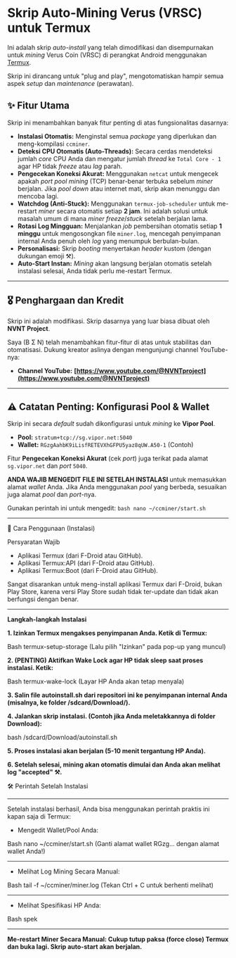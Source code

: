 # Skrip Auto-Mining Verus (VRSC) untuk Termux

Ini adalah skrip *auto-install* yang telah dimodifikasi dan disempurnakan untuk *mining* Verus Coin (VRSC) di perangkat Android menggunakan [Termux](https://termux.dev/en/).

Skrip ini dirancang untuk "plug and play", mengotomatiskan hampir semua aspek *setup* dan *maintenance* (perawatan).

## ✨ Fitur Utama

Skrip ini menambahkan banyak fitur penting di atas fungsionalitas dasarnya:

* **Instalasi Otomatis:** Menginstal semua *package* yang diperlukan dan meng-kompilasi `ccminer`.
* **Deteksi CPU Otomatis (Auto-Threads):** Secara cerdas mendeteksi jumlah *core* CPU Anda dan mengatur jumlah *thread* ke `Total Core - 1` agar HP tidak *freeze* atau *lag* parah.
* **Pengecekan Koneksi Akurat:** Menggunakan `netcat` untuk mengecek apakah *port pool mining* (TCP) benar-benar terbuka sebelum *miner* berjalan. Jika *pool* *down* atau internet mati, skrip akan menunggu dan mencoba lagi.
* **Watchdog (Anti-Stuck):** Menggunakan `termux-job-scheduler` untuk me-restart *miner* secara otomatis setiap **2 jam**. Ini adalah solusi untuk masalah umum di mana *miner* *freeze*/*stuck* setelah berjalan lama.
* **Rotasi Log Mingguan:** Menjalankan *job* pembersihan otomatis setiap **1 minggu** untuk mengosongkan file `miner.log`, mencegah penyimpanan internal Anda penuh oleh *log* yang menumpuk berbulan-bulan.
* **Personalisasi:** Skrip *booting* menyertakan *header* kustom (dengan dukungan emoji ⚒️).
* **Auto-Start Instan:** *Mining* akan langsung berjalan otomatis setelah instalasi selesai, Anda tidak perlu me-restart Termux.

---

## 🎖️ Penghargaan dan Kredit

Skrip ini adalah modifikasi. Skrip dasarnya yang luar biasa dibuat oleh **NVNT Project**.

Saya (B Σ N) telah menambahkan fitur-fitur di atas untuk stabilitas dan otomatisasi. Dukung kreator aslinya dengan mengunjungi channel YouTube-nya:

* **Channel YouTube:** **[https://www.youtube.com/@NVNTproject](https://www.youtube.com/@NVNTproject)**

---

## ⚠️ Catatan Penting: Konfigurasi Pool & Wallet

Skrip ini secara *default* sudah dikonfigurasi untuk *mining* ke **Vipor Pool**.
* **Pool:** `stratum+tcp://sg.vipor.net:5040`
* **Wallet:** `RGzgAahbK9iLisfRETEVXhGFPU5yaz8qUW.A50-1` (Contoh)

Fitur **Pengecekan Koneksi Akurat** (cek *port*) juga terikat pada alamat `sg.vipor.net` dan *port* `5040`.

**ANDA WAJIB MENGEDIT FILE INI SETELAH INSTALASI** untuk memasukkan alamat *wallet* Anda. Jika Anda menggunakan *pool* yang berbeda, sesuaikan juga alamat *pool* dan *port*-nya.

Gunakan perintah ini untuk mengedit:
`bash
nano ~/ccminer/start.sh`

---

🚀 Cara Penggunaan (Instalasi)

Persyaratan Wajib
* Aplikasi Termux (dari F-Droid atau GitHub).
* Aplikasi Termux:API (dari F-Droid atau GitHub).
* Aplikasi Termux:Boot (dari F-Droid atau GitHub).

Sangat disarankan untuk meng-install aplikasi Termux dari F-Droid, bukan Play Store, karena versi Play Store sudah tidak ter-update dan tidak akan berfungsi dengan benar.

---

**Langkah-langkah Instalasi**

**1. Izinkan Termux mengakses penyimpanan Anda. Ketik di Termux:**

Bash
termux-setup-storage
(Lalu pilih "Izinkan" pada pop-up yang muncul)

**2. (PENTING) Aktifkan Wake Lock agar HP tidak sleep saat proses instalasi. Ketik:**

Bash
termux-wake-lock
(Layar HP Anda akan tetap menyala)

**3. Salin file autoinstall.sh dari repositori ini ke penyimpanan internal Anda (misalnya, ke folder /sdcard/Download/).**

**4. Jalankan skrip instalasi. (Contoh jika Anda meletakkannya di folder Download):**

bash /sdcard/Download/autoinstall.sh

**5. Proses instalasi akan berjalan (5-10 menit tergantung HP Anda).**

**6. Setelah selesai, mining akan otomatis dimulai dan Anda akan melihat log "accepted" ⚒️.**

🛠️ Perintah Setelah Instalasi

---

Setelah instalasi berhasil, Anda bisa menggunakan perintah praktis ini kapan saja di Termux:

* Mengedit Wallet/Pool Anda:

Bash
nano ~/ccminer/start.sh
(Ganti alamat wallet RGzg... dengan alamat wallet Anda!)

---

* Melihat Log Mining Secara Manual:

Bash
tail -f ~/ccminer/miner.log
(Tekan Ctrl + C untuk berhenti melihat)

---

* Melihat Spesifikasi HP Anda:

Bash
spek

---

**Me-restart Miner Secara Manual: Cukup tutup paksa (force close) Termux dan buka lagi. Skrip auto-start akan berjalan.**
